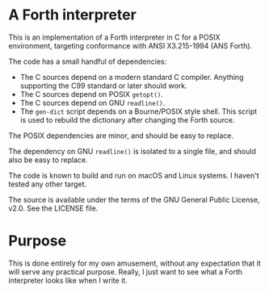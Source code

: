 A Forth interpreter
===================
This is an implementation of a Forth interpreter in C for a POSIX
environment, targeting conformance with ANSI X3.215-1994 (ANS Forth).

The code has a small handful of dependencies:
  * The C sources depend on a modern standard C compiler.  Anything
    supporting the C99 standard or later should work.
  * The C sources depend on POSIX `getopt()`.
  * The C sources depend on GNU `readline()`.
  * The `gen-dict` script depends on a Bourne/POSIX style shell.  This
    script is used to rebuild the dictionary after changing the Forth
    source.

The POSIX dependencies are minor, and should be easy to replace.

The dependency on GNU `readline()` is isolated to a single file, and
should also be easy to replace.

The code is known to build and run on macOS and Linux systems.  I
haven't tested any other target.

The source is available under the terms of the GNU General Public
License, v2.0.  See the LICENSE file.

Purpose
=======
This is done entirely for my own amusement, without any expectation
that it will serve any practical purpose.  Really, I just want to see
what a Forth interpreter looks like when I write it.
